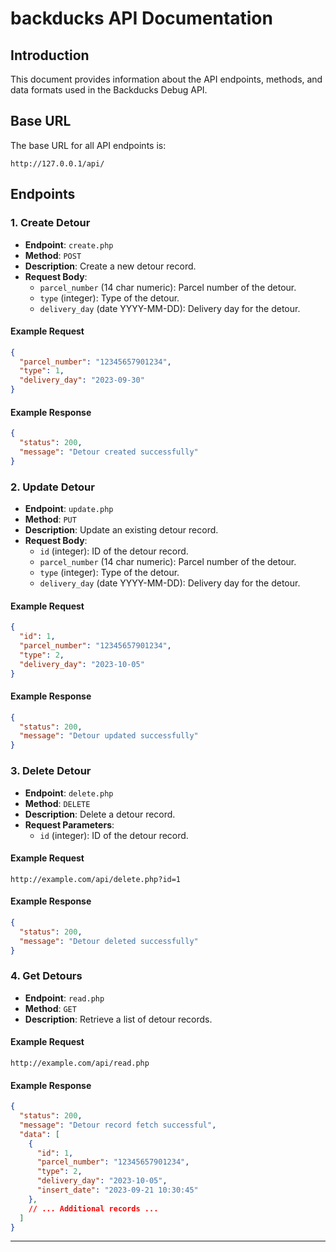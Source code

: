 # backducks API Documentation

## Introduction

This document provides information about the API endpoints, methods, and data formats used in the Backducks Debug API.

## Base URL

The base URL for all API endpoints is:

```
http://127.0.0.1/api/
```

## Endpoints

### 1. Create Detour

- **Endpoint**: `create.php`
- **Method**: `POST`
- **Description**: Create a new detour record.
- **Request Body**:
  - `parcel_number` (14 char numeric): Parcel number of the detour.
  - `type` (integer): Type of the detour.
  - `delivery_day` (date YYYY-MM-DD): Delivery day for the detour.

#### Example Request

```json
{
  "parcel_number": "12345657901234",
  "type": 1,
  "delivery_day": "2023-09-30"
}
```

#### Example Response

```json
{
  "status": 200,
  "message": "Detour created successfully"
}
```

### 2. Update Detour

- **Endpoint**: `update.php`
- **Method**: `PUT`
- **Description**: Update an existing detour record.
- **Request Body**:
  - `id` (integer): ID of the detour record.
  - `parcel_number` (14 char numeric): Parcel number of the detour.
  - `type` (integer): Type of the detour.
  - `delivery_day` (date YYYY-MM-DD): Delivery day for the detour.

#### Example Request

```json
{
  "id": 1,
  "parcel_number": "12345657901234",
  "type": 2,
  "delivery_day": "2023-10-05"
}
```

#### Example Response

```json
{
  "status": 200,
  "message": "Detour updated successfully"
}
```

### 3. Delete Detour

- **Endpoint**: `delete.php`
- **Method**: `DELETE`
- **Description**: Delete a detour record.
- **Request Parameters**:
  - `id` (integer): ID of the detour record.

#### Example Request

```
http://example.com/api/delete.php?id=1
```

#### Example Response

```json
{
  "status": 200,
  "message": "Detour deleted successfully"
}
```

### 4. Get Detours

- **Endpoint**: `read.php`
- **Method**: `GET`
- **Description**: Retrieve a list of detour records.

#### Example Request

```
http://example.com/api/read.php
```

#### Example Response

```json
{
  "status": 200,
  "message": "Detour record fetch successful",
  "data": [
    {
      "id": 1,
      "parcel_number": "12345657901234",
      "type": 2,
      "delivery_day": "2023-10-05",
      "insert_date": "2023-09-21 10:30:45"
    },
    // ... Additional records ...
  ]
}
```

---
